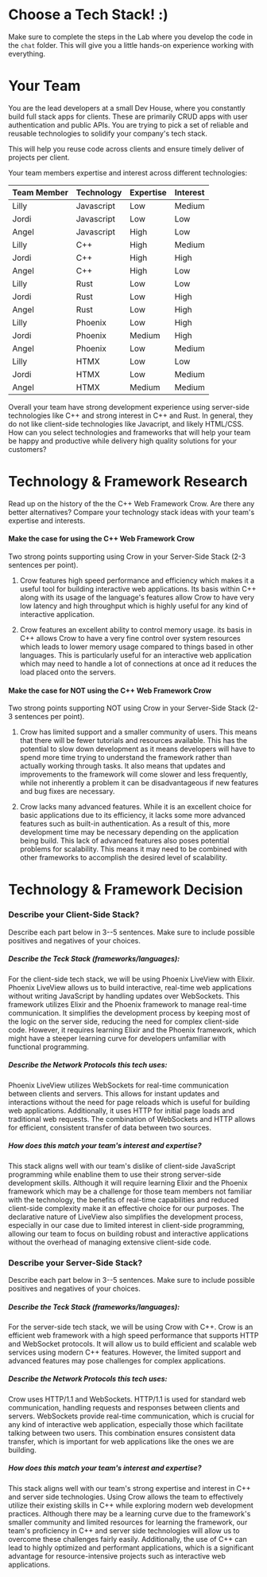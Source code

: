 # Choose a Tech Stack! :)

Make sure to complete the steps in the Lab where you develop the code in the ```chat``` folder. This will give you a little hands-on experience working with everything.

# Your Team

You are the lead developers at a small Dev House, where you constantly build full stack apps for clients. These are primarily CRUD apps with user authentication and public APIs. You are trying to pick a set of reliable and reusable technologies to solidify your company's tech stack.

This will help you reuse code across clients and ensure timely deliver of projects per client. 

Your team members expertise and interest across different technologies:

| Team Member | Technology | Expertise | Interest |
| ----------- | ---------- | --------- | -------- |
| Lilly       | Javascript | Low   | Medium |
| Jordi       | Javascript | Low   | Low |
| Angel       | Javascript | High  | Low |
| Lilly       | C++        | High  | Medium |
| Jordi       | C++        | High  | High |
| Angel       | C++        | High  | Low |
| Lilly       | Rust       | Low   | Low |
| Jordi       | Rust       | Low   | High |
| Angel       | Rust       | Low   | High |
| Lilly       | Phoenix    | Low    | High |
| Jordi       | Phoenix    | Medium | High |
| Angel       | Phoenix    | Low    | Medium |
| Lilly       | HTMX       | Low    | Low |
| Jordi       | HTMX       | Low    | Medium |
| Angel       | HTMX       | Medium | Medium |

Overall your team have strong development experience using server-side technologies like C++ and strong interest in C++ and Rust. In general, they do not like client-side technologies like Javacript, and likely HTML/CSS. How can you select technologies and frameworks that will help your team be happy and productive while delivery high quality solutions for your customers?


# Technology & Framework Research

Read up on the history of the the C++ Web Framework Crow. Are there any better alternatives?  Compare your technology stack ideas with your team's expertise and interests. 

#### Make the case for using the C++ Web Framework Crow
Two strong points supporting using Crow in your Server-Side Stack (2-3 sentences per point).

1. Crow features high speed performance and efficiency which makes it a useful tool for building interactive web applications. Its basis within C++ along with its usage of the language's features allow Crow to have very low latency and high throughput which is highly useful for any kind of interactive application.

2. Crow features an excellent ability to control memory usage. its basis in C++ allows Crow to have a very fine control over system resources which leads to lower memory usage compared to things based in other languages. This is particularly useful for an interactive web application which may need to handle a lot of connections at once ad it reduces the load placed onto the servers.


#### Make the case for NOT using the C++ Web Framework Crow
Two strong points supporting NOT using Crow in your Server-Side Stack (2-3 sentences per point).

1. Crow has limited support and a smaller community of users. This means that there will be fewer tutorials and resources available. This has the potential to slow down development as it means developers will have to spend more time trying to understand the framework rather than actually working through tasks. It also means that updates and improvements to the framework will come slower and less frequently, while not inherently a problem it can be disadvantageous if new features and bug fixes are necessary.

2. Crow lacks many advanced features. While it is an excellent choice for basic applications due to its efficiency, it lacks some more advanced features such as built-in authentication. As a result of this, more development time may be necessary depending on the application being build. This lack of advanced features also poses potential problems for scalability. This means it may need to be combined with other frameworks to accomplish the desired level of scalability.


# Technology & Framework Decision

### Describe your Client-Side Stack?
Describe each part below in 3--5 sentences. Make sure to include possible positives and negatives of your choices. 

##### Describe the Teck Stack (frameworks/languages):

For the client-side tech stack, we will be using Phoenix LiveView with Elixir. Phoenix LiveView allows us to build interactive, real-time web applications without writing JavaScript by handling updates over WebSockets. This framework utilizes Elixir and the Phoenix framework to manage real-time communication. It simplifies the development process by keeping most of the logic on the server side, reducing the need for complex client-side code. However, it requires learning Elixir and the Phoenix framework, which might have a steeper learning curve for developers unfamiliar with functional programming.

##### Describe the Network Protocols this tech uses:

Phoenix LiveView utilizes WebSockets for real-time communication between clients and servers. This allows for instant updates and interactions without the need for page reloads which is useful for building web applications. Additionally, it uses HTTP for initial page loads and traditional web requests. The combination of WebSockets and HTTP allows for efficient, consistent transfer of data between two sources.

##### How does this match your team's interest and expertise?

This stack aligns well with our team's dislike of client-side JavaScript programming while enabline them to use their strong server-side development skills. Although it will require learning Elixir and the Phoenix framework which may be a challenge for those team members not familiar with the technology, the benefits of real-time capabilities and reduced client-side complexity make it an effective choice for our purposes. The declarative nature of LiveView also simplifies the development process, especially in our case due to limited interest in client-side programming, allowing our team to focus on building robust and interactive applications without the overhead of managing extensive client-side code.

### Describe your Server-Side Stack?
Describe each part below in 3--5 sentences. Make sure to include possible positives and negatives of your choices.

##### Describe the Teck Stack (frameworks/languages):

For the server-side tech stack, we will be using Crow with C++. Crow is an efficient web framework with a high speed performance that supports HTTP and WebSocket protocols. It will allow us to build efficient and scalable web services using modern C++ features. However, the limited support and advanced features may pose challenges for complex applications.

##### Describe the Network Protocols this tech uses:

Crow uses HTTP/1.1 and WebSockets. HTTP/1.1 is used for standard web communication, handling requests and responses between clients and servers. WebSockets provide real-time communication, which is crucial for any kind of interactive web application, especially those which facilitate talking between two users. This combination ensures consistent data transfer, which is important for web applications like the ones we are building.

##### How does this match your team's interest and expertise?

This stack aligns well with our team's strong expertise and interest in C++ and server side technologies. Using Crow allows the team to effectively utilize their existing skills in C++ while exploring modern web development practices. Although there may be a learning curve due to the framework's smaller community and limited resources for learning the framework, our team's proficiency in C++ and server side technologies will allow us to overcome these challenges fairly easily. Additionally, the use of C++ can lead to highly optimized and performant applications, which is a significant advantage for resource-intensive projects such as interactive web applications.